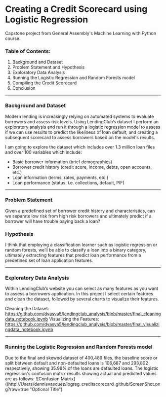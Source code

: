 # Creating a Credit Scorecard using Logistic Regression

Capstone project from General Assembly's Machine Learning with Python course.

### Table of Contents:
  1) Background and Dataset
  2) Problem Statement and Hypothesis
  3) Exploratory Data Analysis
  4) Running the Logistic Regression and Random Forests model
  5) Compiling the Credit Scorecard
  6) Conclusion
_______________
### Background and Dataset
Modern lending is  increasingly relying on automated systems to evaluate borrowers and assess risk levels. Using LendingClub’s dataset I perform an exploratory analysis and run it through a logistic regression model to assess if we can use results to predict the likeliness of loan default, and creating a subsequent scorecard to assess borrowers based on the model's results.

I am going to explore the dataset which includes over 1.3 million loan files and over 100 variables which include:
 - Basic borrower information (brief demographics)
 - Borrower credit history (credit score, income, debts, open accounts, etc.)
 - Loan information (terms, rates, payments, etc.)
 - Loan performance (status, i.e. collections, default, PIF)
______________
### Problem Statement
Given a predefined set of borrower credit history and characteristics, can we separate low risk from high risk borrowers and ultimately predict if a borrower will have trouble paying back a loan?

### Hypothesis
I think that employing a classification learner such as logistic regression or random forests, we’ll be able to classify a loan into a binary category, ultimately extracting features that predict loan performance from a predefined set of loan application features.
______________
### Exploratory Data Analysis
Within LendingClub’s website you can select as many features as you want to assess a borrowers application. In this project I select certain features and clean the dataset, followed by several charts to visualize their features. 

Cleaning the Dataset: https://github.com/dvasva5/lendingclub_analysis/blob/master/final_cleaningdata_notebook.ipynb
Visualizing the Features: https://github.com/dvasva5/lendingclub_analysis/blob/master/final_visualizingdata_notebook.ipynb
_______________
### Running the Logistic Regression and Random Forests model
Due to the final and skewed dataset of 400,489 files, the baseline score or split between default and non-defaulted loans is 106,687 and 293,802 respectively, showing 35.98% of the loans are defaulted loans. The logistic regression's confusion matrix results showing actual and predicted values are as follows:
![Confusion Matrix]((http://Users/dennisvasquez/logreg_creditscorecard_github/ScreenShot.png?raw=true "Optional Title")
